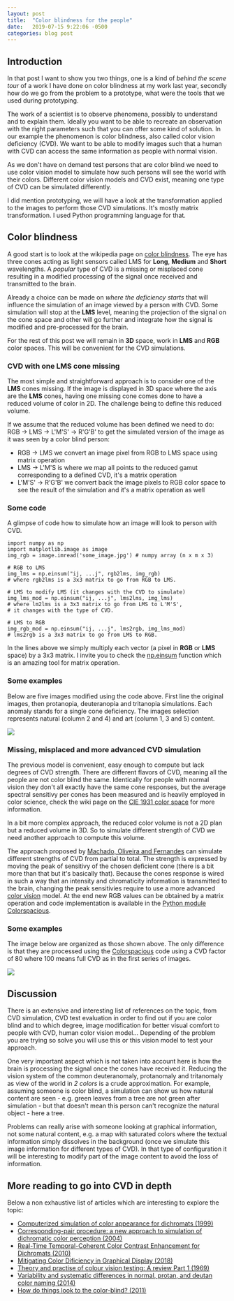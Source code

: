 ```yaml
---
layout: post
title:  "Color blindness for the people"
date:   2019-07-15 9:22:06 -0500
categories: blog post
---
```


## Introduction
In that post I want to show you two things, one is a kind of *behind the scene tour* of a work I have done on color blindness at my work last year, secondly how do we go from the problem to a prototype, what were the tools that we used during prototyping.

The work of a scientist is to observe phenomena, possibly to understand and to explain them. Ideally you want to be able to recreate an observation with the right parameters such that you can offer some kind of solution. In our example the phenomenon is color blindness, also called color vision deficiency (CVD). We want to be able to modify images such that a  human with CVD can access the same information as people with normal vision.

As we don't have on demand test persons that are color blind we need to use color vision model to simulate how such persons will see the world with their colors. Different color vision models and CVD exist, meaning one type of CVD can be simulated differently.

I did mention prototyping, we will have a look at the transformation applied to the images to perform those CVD simulations. It's mostly matrix transformation. I used Python programming language for that.

## Color blindness
A good start is to look at the wikipedia page on [color blindness][CVDwiki-link]. The eye has three cones acting as light sensors called LMS for **Long**, **Medium** and **Short** wavelengths. A *popular* type of CVD is a missing or misplaced cone resulting in a modified processing of the signal once received and transmitted to the brain.

Already a choice can be made on *where the deficiency starts* that will influence the simulation of an image viewed by a person with CVD. Some simulation will stop at the **LMS** level, meaning the projection of the signal on the cone space and other will go further and integrate how the signal is modified and pre-processed for the brain.

For the rest of this post we will remain in **3D** space, work in **LMS** and **RGB** color spaces. This will be convenient for the CVD simulations.

### CVD with one LMS cone missing
The most simple and straightforward approach is to consider one of the **LMS** cones missing. If the image is displayed in 3D space where the axis are the **LMS** cones, having one missing cone comes done to have a reduced volume of color in 2D. The challenge being to define this reduced volume.

If we assume that the reduced volume has been defined we need to do: RGB -> LMS -> L'M'S' -> R'G'B' to get the simulated version of the image as it was seen by a color blind person:
+ RGB -> LMS we convert an image pixel from RGB to LMS space using matrix operation
+ LMS -> L'M'S  is where we map all points to the reduced gamut corresponding to a defined CVD, it's a matrix operation
+ L'M'S' -> R'G'B' we convert back the image pixels to RGB color space to see the result of the simulation and it's a matrix operation as well

### Some code
A glimpse of code how to simulate how an image will look to person with CVD.

```
import numpy as np
import matplotlib.image as image
img_rgb = image.imread('some_image.jpg') # numpy array (n x m x 3)

# RGB to LMS
img_lms = np.einsum("ij, ...j", rgb2lms, img_rgb)
# where rgb2lms is a 3x3 matrix to go from RGB to LMS.

# LMS to modify LMS (it changes with the CVD to simulate)
img_lms_mod = np.einsum("ij, ...j", lms2lms, img_lms)
# where lm2lms is a 3x3 matrix to go from LMS to L'M'S',
# it changes with the type of CVD.

# LMS to RGB
img_rgb_mod = np.einsum("ij, ...j", lms2rgb, img_lms_mod)
# lms2rgb is a 3x3 matrix to go from LMS to RGB.
```

In the lines above we simply multiply each vector (a pixel in **RGB** or **LMS** space) by a 3x3 matrix. I invite you to check the [np.einsum][einsum-link] function which is an amazing tool for matrix operation.

### Some examples
Below are five images modified using the code above. First line the original images, then protanopia, deuteranopia and tritanopia simulations. Each anomaly stands for a single cone deficiency. The images selection represents natural (column 2 and 4) and art (column 1, 3 and 5) content.

![](/data/imMontage.jpg)

### Missing, misplaced and more advanced CVD simulation
The previous model is convenient, easy enough to compute but lack degrees of CVD strength. There are different flavors of CVD, meaning all the people are not color blind the same. Identically for people with normal vision they don't all exactly  have the same cone responses, but the average spectral sensitivy per cones has been measured and is heavily employed in color science, check the wiki page on the [CIE 1931 color space][CIE1931-link] for more information.

In a bit more complex approach, the reduced color volume is not a 2D plan but a reduced volume in 3D. So to simulate different strength of CVD we need another approach to compute this volume.

The approach proposed by [Machado, Oliveira and Fernandes][MachadoColospacious-link] can simulate different strengths of CVD from partial to total. The strength is expressed by moving the peak of sensitivy of the chosen deficient cone (there is a bit more than that but it's basically that). Because the cones response is wired in such a way that an intensity and chromaticity information is transmitted to the brain, changing the peak sensitivies require to use a more advanced [color vision][ColorVision-link] model. At the end new RGB values can be obtained by a matrix operation and code implementation is available in the [Python module Colorspacious][colorspacious-link].

### Some examples
The image below are organized as those shown above. The only difference is that they are processed using the [Colorspacious][colorspacious-link] code using a CVD factor of 80 where 100 means full CVD as in the first series of images.

![](/data/imMontageMachado.jpg)

## Discussion
There is an extensive and interesting list of references on the topic, from CVD simulation, CVD test evaluation in order to find out if you are color blind and to which degree, image modification for better visual comfort to people with CVD, human color vision model... Depending of the problem you are trying so solve you will use this or this vision model to test your approach.

One very important aspect which is not taken into account here is how the brain is processing the signal once the cones have received it. Reducing the vision system of the common deuteranomaly, protanomaly and tritanomaly as view of the world in *2 colors* is a crude approximation. For example, assuming someone is color blind, a simulation can show us how natural content are seen - e.g. green leaves from a tree are not green after simulation - but that doesn't mean this person can't recognize the natural object - here a tree.

Problems can really arise with someone looking at graphical information, not some natural content, e.g. a map with saturated colors where the textual information simply dissolves in the background (once we simulate this image information for different types of CVD). In that type of configuration it will be interesting to modify part of the image content to avoid the loss of information.

## More reading to go into CVD in depth
Below a non exhaustive list of articles which are interesting to explore the topic:
+ [Computerized simulation of color appearance for dichromats (1999)][computeSimu-link]
+ [Corresponding-pair procedure: a new approach to simulation of dichromatic color perception (2004)][correspondingPair-link]
+ [Real-Time Temporal-Coherent Color Contrast Enhancement for Dichromats (2010)][RealtimeTemp-link]
+ [Mitigating Color Dificiency in Graphical Display (2018)][MitigatingColor-link]
+ [Theory and practise of colour vision testing: A review Part 1 (1969)][lakowski-link]
+ [Variability and systematic differences in normal, protan, and deutan color naming (2014)][variability-link]
+ [How do things look to the color-blind? (2011)][byrne-link]

[byrne-link]:http://web.mit.edu/abyrne/www/colorblind.pdf
[variability-link]:https://www.ncbi.nlm.nih.gov/pmc/articles/PMC4260480/
[lakowski-link]:https://oem.bmj.com/content/oemed/26/3/173.full.pdf
[correspondingPair-link]:https://www.semanticscholar.org/paper/Corresponding-pair-procedure%3A-a-new-approach-to-of-Capilla-D%C3%ADez-Ajenjo/a14e7cce4da19c65f8a5ebfa12501cb981b87dc3
[MitigatingColor-link]:https://onlinelibrary.wiley.com/doi/abs/10.1002/sdtp.12152
[RealtimeTemp-link]:https://www.semanticscholar.org/paper/Real-Time-Temporal-Coherent-Color-Contrast-for-Machado-Neto/78cc2c83aa52a6b01aa31e5eff9f7793081328e6
[computeSimu-link]:https://www.semanticscholar.org/paper/Computerized-simulation-of-color-appearance-for-Brettel-Vi%C3%A9not/bd7a98c1eaf3d7f83335629e80040138f0eecfc4
[einsum-link]:https://docs.scipy.org/doc/numpy/reference/generated/numpy.einsum.html
[IRYStec-link]:http://www.irystec.com/
[CVDwiki-link]:https://en.wikipedia.org/wiki/Color_blindness
[ColorVision-link]:https://en.wikipedia.org/wiki/Color_vision
[MachadoColospacious-link]:https://colour.readthedocs.io/en/develop/colour.blindness.html#machado-oliveira-and-fernandes-2009
[colorspacious-link]:https://colorspacious.readthedocs.io/en/latest/
[CIE1931-link]:https://en.wikipedia.org/wiki/CIE_1931_color_space/
